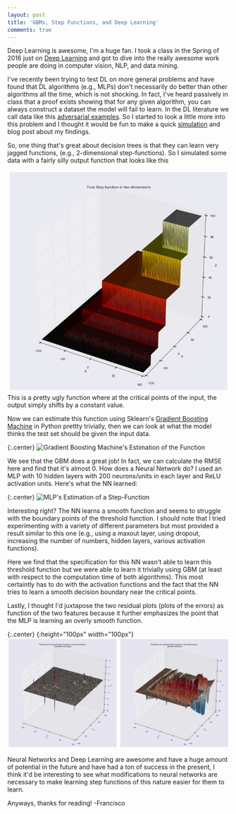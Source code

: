 ```yaml
---
layout: post
title: 'GBMs, Step Functions, and Deep Learning'
comments: true
---
```


Deep Learning is awesome, I'm a huge fan. I took a class in the Spring of 2016 just on [Deep Learning](https://github.com/franciscojavierarceo/ECBME6040) and got to dive into the really awesome work people are doing in computer vision, NLP, and data mining.

I've recently been trying to test DL on more general problems and have found that DL algorithms (e.g., MLPs) don't necessarily do better than other algorithms all the time, which is not shocking. In fact, I've heard passively in class that a proof exists showing that for any given algorithm, you can always construct a dataset the model will fail to learn. In the DL literature we call data like this [adversarial examples](https://arxiv.org/pdf/1412.6572.pdf). So I started to look a little more into this problem and I thought it would be fun to make a quick [simulation](https://github.com/franciscojavierarceo/Python/blob/master/Step%20Functions.ipynb) and blog post about my findings.  

So, one thing that's great about decision trees is that they can learn very jagged functions, (e.g., 2-dimensional step-functions). So I simulated some data with a fairly silly output function that looks like this

<center><img src="/assets/images/stepfunction_true.png">
</center>
This is a pretty ugly function where at the critical points of the input, the output simply shifts by a constant value. 

Now we can estimate this function using Sklearn's [Gradient Boosting Machine](http://scikit-learn.org/stable/modules/generated/sklearn.ensemble.GradientBoostingClassifier.html) in Python prettty trivially, then we can look at what the model thinks the test set should be given the input data.

{:.center}
![Gradient Boosting Machine's Estimation of the Function](/assets/images/stepfunctiongbm.gif)

We see that the GBM does a great job! In fact, we can calculate the RMSE here and find that it's almost 0. How does a Neural Network do? I used an MLP with 10 hidden layers with 200 neurons/units in each layer and ReLU activation units. Here's what the NN learned:

{:.center}
![MLP's Estimation of a Step-Function](/assets/images/stepfunctionmlp.gif)

Interesting right? The NN learns a smooth function and seems to struggle with the boundary points of the threshold function. I should note that I tried experimenting with a variety of different parameters but most provided a result similar to this one (e.g., using a maxout layer, using dropout, increasing the number of numbers, hidden layers, various activation functions). 

Here we find that the specification for this NN wasn't able to learn this threshold function but we were able to learn it trivially using GBM (at least with respect to the computation time of both algorithms). This most certaintly has to do with the activation functions and the fact that the NN tries to learn a smooth decision boundary near the critical points.

Lastly, I thought I'd juxtapose the two residual plots (plots of the errors) as function of the two features because it further emphasizes the point that the MLP is learning an overly smooth function.

{:.center}
{:height="100px" width="100px"}
![Look at them there residuals](/assets/images/stepfunction_res.png)

Neural Networks and Deep Learning are awesome and have a huge amount of potential in the future and have had a ton of success in the present, I think it'd be interesting to see what modifications to neural networks are necessary to make learning step functions of this nature easier for them to learn.

Anyways, thanks for reading!
-Francisco
